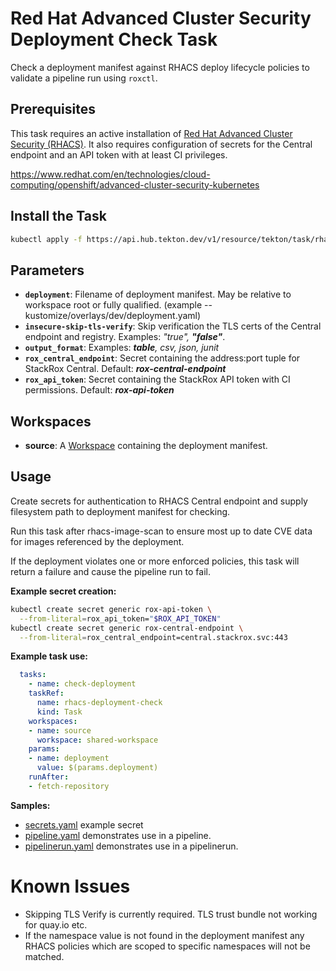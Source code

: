# Red Hat Advanced Cluster Security Deployment Check Task

Check a deployment manifest against RHACS deploy lifecycle policies to validate a pipeline run using `roxctl`.

## Prerequisites

This task requires an active installation of [Red Hat Advanced Cluster Security (RHACS)](https://www.redhat.com/en/resources/advanced-cluster-security-for-kubernetes-datasheet).  It also requires configuration of secrets for the Central endpoint and an API token with at least CI privileges.

<https://www.redhat.com/en/technologies/cloud-computing/openshift/advanced-cluster-security-kubernetes>

## Install the Task

```bash
kubectl apply -f https://api.hub.tekton.dev/v1/resource/tekton/task/rhacs-deployment-check/3.71/raw
```

## Parameters

- **`deployment`**: Filename of deployment manifest. May be relative to workspace root or fully qualified. (example -- kustomize/overlays/dev/deployment.yaml)
- **`insecure-skip-tls-verify`**: Skip verification the TLS certs of the Central endpoint and registry. Examples: _"true", **"false"**_.
- **`output_format`**:  Examples: _**table**, csv, json, junit_
- **`rox_central_endpoint`**: Secret containing the address:port tuple for StackRox Central. Default: _**rox-central-endpoint**_
- **`rox_api_token`**: Secret containing the StackRox API token with CI permissions. Default: _**rox-api-token**_
## Workspaces

- **source**: A [Workspace](https://github.com/tektoncd/pipeline/blob/main/docs/workspaces.md) containing the deployment manifest.

## Usage

Create secrets for authentication to RHACS Central endpoint and supply filesystem path to deployment manifest for checking.

Run this task after rhacs-image-scan to ensure most up to date CVE data for images referenced by the deployment.

If the deployment violates one or more enforced policies, this task will return a failure and cause the pipeline run to fail. 

**Example secret creation:**

```bash
kubectl create secret generic rox-api-token \
  --from-literal=rox_api_token="$ROX_API_TOKEN"
kubectl create secret generic rox-central-endpoint \
  --from-literal=rox_central_endpoint=central.stackrox.svc:443
```

**Example task use:**

```yaml
  tasks:
    - name: check-deployment
    taskRef:
      name: rhacs-deployment-check
      kind: Task
    workspaces:
    - name: source
      workspace: shared-workspace
    params:
    - name: deployment
      value: $(params.deployment)
    runAfter:
    - fetch-repository
```

**Samples:**

* [secrets.yaml](samples/secrets.yaml) example secret
* [pipeline.yaml](samples/pipeline.yaml) demonstrates use in a pipeline.
* [pipelinerun.yaml](samples/pipelinerun.yaml) demonstrates use in a pipelinerun.

# Known Issues

* Skipping TLS Verify is currently required. TLS trust bundle not working for quay.io etc.
* If the namespace value is not found in the deployment manifest any RHACS policies which are scoped to specific namespaces will not be matched.